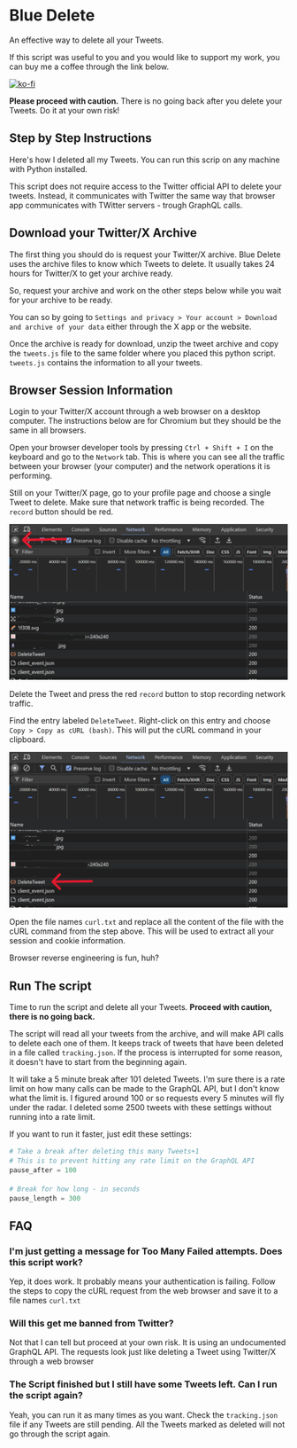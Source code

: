 # Blue Delete

An effective way to delete all your Tweets.

If this script was useful to you and you would like to support my work, you can buy me a coffee through the link below.

[![ko-fi](https://ko-fi.com/img/githubbutton_sm.svg)](https://ko-fi.com/J3J6BINRX)

**Please proceed with caution.** There is no going back after you delete your Tweets. Do it at your own risk!

## Step by Step Instructions

Here's how I deleted all my Tweets. You can run this scrip on any machine with Python installed.

This script does not require access to the Twitter official API to delete your tweets. Instead, it communicates with Twitter the same way that browser app communicates with TWitter servers - trough GraphQL calls.

## Download your Twitter/X Archive

The first thing you should do is request your Twitter/X archive. Blue Delete uses the archive files to know which Tweets to delete. It usually takes 24 hours for Twitter/X to get your archive ready.

So, request your archive and work on the other steps below while you wait for your archive to be ready.

You can so by going to ```Settings and privacy > Your account > Download and archive of your data``` either through the X app or the website.

Once the archive is ready for download, unzip the tweet archive and copy the ```tweets.js``` file to the same folder where you placed this python script. ```tweets.js``` contains the information to all your tweets.

## Browser Session Information

Login to your Twitter/X account through a web browser on a desktop computer. The instructions below are for Chromium but they should be the same in all browsers.

Open your browser developer tools by pressing ```Ctrl + Shift + I``` on the keyboard and go to the ```Network``` tab. This is where you can see all the traffic between your browser (your computer)
and the network operations it is performing.

Still on your Twitter/X page, go to your profile page and choose a single Tweet to delete. Make sure that network traffic is being recorded. The ```record``` button should be red.

<img src="./media/Record Network Traffic.png" alt="Record button in developer tools" width="600"/>

Delete the Tweet and press the red ```record``` button to stop recording network traffic.

Find the entry labeled ```DeleteTweet```. Right-click on this entry and choose ```Copy > Copy as cURL (bash)```. This will put the cURL command in your clipboard.

<img src="./media/Record Network Traffic - DeleteTweet.png" alt="Delete Tweet Action in developer tools" width="600"/>

Open the file names ```curl.txt``` and replace all the content of the file with the cURL command from the step above. This will be used to extract all your session and cookie information.

Browser reverse engineering is fun, huh?

## Run The script

Time to run the script and delete all your Tweets. **Proceed with caution, there is no going back.**

The script will read all your tweets from the archive, and will make API calls to delete each one of them. It keeps track of tweets that have been deleted in a file called ```tracking.json```.
If the process is interrupted for some reason, it doesn't have to start from the beginning again.

It will take a 5 minute break after 101 deleted Tweets. I'm sure there is a rate limit on how many calls can be made to the GraphQL API, but I don't know what the limit is. I figured around 100
or so requests every 5 minutes will fly under the radar. I deleted some 2500 tweets with these settings without running into a rate limit.

If you want to run it faster, just edit these settings:
```python
# Take a break after deleting this many Tweets+1
# This is to prevent hitting any rate limit on the GraphQL API
pause_after = 100

# Break for how long - in seconds
pause_length = 300
```

## FAQ

### I'm just getting a message for Too Many Failed attempts. Does this script work?

Yep, it does work. It probably means your authentication is failing. Follow the steps to copy the cURL request from the web browser and save it to a file names ```curl.txt```

### Will this get me banned from Twitter?

Not that I can tell but proceed at your own risk. It is using an undocumented GraphQL API. The requests look just like deleting a Tweet using Twitter/X through a web browser

### The Script finished but I still have some Tweets left. Can I run the script again?

Yeah, you can run it as many times as you want. Check the ```tracking.json``` file if any Tweets are still pending. All the Tweets marked as deleted will not go through the script again.
